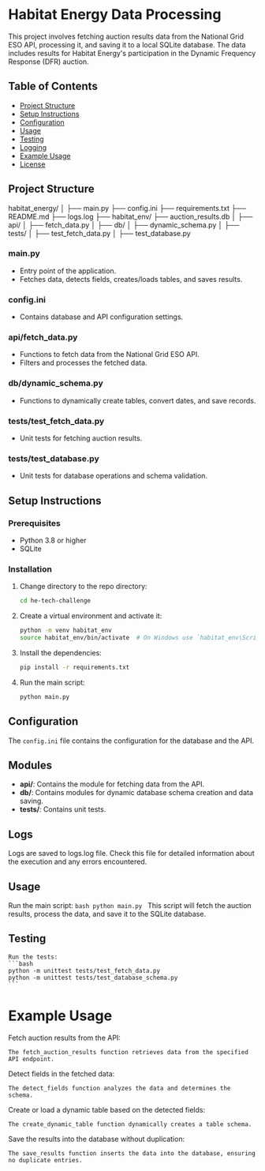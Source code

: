 # Habitat Energy Data Processing

This project involves fetching auction results data from the National Grid ESO API, processing it, and saving it to a local SQLite database. The data includes results for Habitat Energy's participation in the Dynamic Frequency Response (DFR) auction.

## Table of Contents

- [Project Structure](#project-structure)
- [Setup Instructions](#setup-instructions)
- [Configuration](#configuration)
- [Usage](#usage)
- [Testing](#testing)
- [Logging](#logging)
- [Example Usage](#example-usage)
- [License](#license)

## Project Structure

habitat_energy/
│
├── main.py
├── config.ini
├── requirements.txt
├── README.md
├── logs.log
├── habitat_env/
├── auction_results.db
│
├── api/
│   ├── fetch_data.py
│
├── db/
│   ├── dynamic_schema.py
│
├── tests/
│   ├── test_fetch_data.py
│   ├── test_database.py

### main.py

- Entry point of the application.
- Fetches data, detects fields, creates/loads tables, and saves results.

### config.ini

- Contains database and API configuration settings.

### api/fetch_data.py

- Functions to fetch data from the National Grid ESO API.
- Filters and processes the fetched data.

### db/dynamic_schema.py

- Functions to dynamically create tables, convert dates, and save records.

### tests/test_fetch_data.py

- Unit tests for fetching auction results.

### tests/test_database.py

- Unit tests for database operations and schema validation.

## Setup Instructions

### Prerequisites

- Python 3.8 or higher
- SQLite

### Installation
1. Change directory to the repo directory:
    ```bash
    cd he-tech-challenge
    ```

2. Create a virtual environment and activate it:
    ```bash
    python -m venv habitat_env
    source habitat_env/bin/activate  # On Windows use `habitat_env\Scripts\activate`
    ```

3. Install the dependencies:
    ```bash
    pip install -r requirements.txt
    ```

4. Run the main script:
    ```bash
    python main.py
    ```

## Configuration

The `config.ini` file contains the configuration for the database and the API.

## Modules

- **api/**: Contains the module for fetching data from the API.
- **db/**: Contains modules for dynamic database schema creation and data saving.
- **tests/**: Contains unit tests.

## Logs

Logs are saved to logs.log file.
Check this file for detailed information about the execution and any errors encountered.

## Usage
Run the main script:
    ```bash
    python main.py
    ```
This script will fetch the auction results, process the data, and save it to the SQLite database.

## Testing

    Run the tests:
    ```bash
    python -m unittest tests/test_fetch_data.py   
    python -m unittest tests/test_database_schema.py
    ```

# Example Usage

Fetch auction results from the API:

    The fetch_auction_results function retrieves data from the specified API endpoint.

Detect fields in the fetched data:

    The detect_fields function analyzes the data and determines the schema.

Create or load a dynamic table based on the detected fields:

    The create_dynamic_table function dynamically creates a table schema.

Save the results into the database without duplication:

    The save_results function inserts the data into the database, ensuring no duplicate entries.
